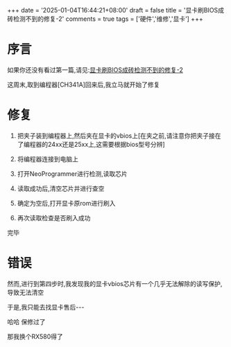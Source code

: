 +++
date = '2025-01-04T16:44:21+08:00'
draft = false
title = '显卡刷BIOS成砖检测不到的修复-2'
comments = true
tags = ['硬件','维修','显卡']
+++

# 序言

如果你还没有看过第一篇,请见:[显卡刷BIOS成砖检测不到的修复-2](https://safe049.github.io/post/gpufixbios1/)

这周末,取到编程器[CH341A]回来后,我立马就开始了修复

# 修复

1. 把夹子装到编程器上,然后夹在显卡的vbios上[在夹之前,请注意你把夹子接在了编程器的24xx还是25xx上,这需要根据bios型号分辨]

2. 将编程器连接到电脑上

3. 打开NeoProgrammer进行检测,读取芯片

4. 读取成功后,清空芯片并进行查空

5. 确定为空后,打开显卡原rom进行刷入

6. 再次读取检查是否刷入成功

完毕

# 错误

然而,进行到第四步时,我发现我的显卡vbios芯片有一个几乎无法解除的读写保护,导致无法清空

于是,我只能去找显卡售后--- 

哈哈 保修过了

那我换个RX580得了
